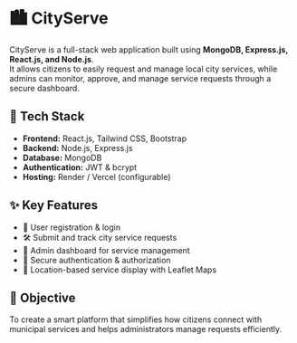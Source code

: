 # 🏙️ CityServe

CityServe is a full-stack web application built using **MongoDB, Express.js, React.js, and Node.js**.  
It allows citizens to easily request and manage local city services, while admins can monitor, approve, and manage service requests through a secure dashboard.

## 🚀 Tech Stack
- **Frontend:** React.js, Tailwind CSS, Bootstrap  
- **Backend:** Node.js, Express.js  
- **Database:** MongoDB  
- **Authentication:** JWT & bcrypt  
- **Hosting:** Render / Vercel (configurable)

## ✨ Key Features
- 👤 User registration & login  
- 🛠️ Submit and track city service requests  
- 🧾 Admin dashboard for service management  
- 🔐 Secure authentication & authorization  
- 📍 Location-based service display with Leaflet Maps  

## 📌 Objective
To create a smart platform that simplifies how citizens connect with municipal services and helps administrators manage requests efficiently.
